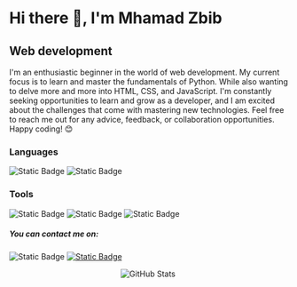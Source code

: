 # Hi there 👋, I'm Mhamad Zbib
## Web development 

I'm an enthusiastic beginner in the world of web development. My current focus is to learn and master the fundamentals of Python. While also wanting to delve more and more into HTML, CSS, and JavaScript. I'm constantly seeking opportunities to learn and grow as a developer, and I am excited about the challenges that come with mastering new technologies. Feel free to reach me out for any advice, feedback, or collaboration opportunities. Happy coding! 😊


### Languages
![Static Badge](https://img.shields.io/badge/Python-%23FFFA48?style=for-the-badge&logo=python)
![Static Badge](https://img.shields.io/badge/Html5-%23FF6A04?style=for-the-badge&logo=html5&logoColor=white)


### Tools
![Static Badge](https://img.shields.io/badge/Github-%233B3B3B?style=for-the-badge&logo=github)
![Static Badge](https://img.shields.io/badge/Git-%23FF5D21?style=for-the-badge&logo=git&logoColor=white)
![Static Badge](https://img.shields.io/badge/vscode-%230078d7?style=for-the-badge&logo=visual%20studio%20code&logoColor=white)

##### You can contact me on:
![Static Badge](https://img.shields.io/badge/%20email-%23D589FF?style=plastic&logo=gmail&logoColor=white&link=mzbib.2001%40gmail.com)
[![Static Badge](https://img.shields.io/badge/LinkedIn-%235D56FF?style=plastic&logo=LinkedIn&logoColor=white&link=linkedin.com%2Fin%2Fmhamad-zbib-b59013216)](https://img.shields.io/badge/LinkedIn-%235D56FF?style=plastic&logo=LinkedIn&logoColor=white&link=linkedin.com%2Fin%2Fmhamad-zbib-b59013216
)





 &nbsp;&nbsp;&nbsp;&nbsp;&nbsp;&nbsp;&nbsp;&nbsp;&nbsp;&nbsp;&nbsp;&nbsp;&nbsp;&nbsp;&nbsp;&nbsp;&nbsp;&nbsp;&nbsp;&nbsp;&nbsp;&nbsp;&nbsp;&nbsp;&nbsp;&nbsp;&nbsp;&nbsp;&nbsp;&nbsp;&nbsp;&nbsp;&nbsp;&nbsp;&nbsp;&nbsp;&nbsp;&nbsp;&nbsp;&nbsp;&nbsp;&nbsp;&nbsp;&nbsp;&nbsp;&nbsp;&nbsp;&nbsp;&nbsp;&nbsp;&nbsp;![GitHub Stats](https://github-readme-stats.vercel.app/api?username=Mhamad-Zbib&theme=radical)









